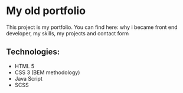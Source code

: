 # My old portfolio
This project is my portfolio. You can find here: why i became front end developer, my skills, my projects and contact form 

## Technologies:
  - HTML 5
  - CSS 3 (BEM methodology)
  - Java Script
  - SCSS
